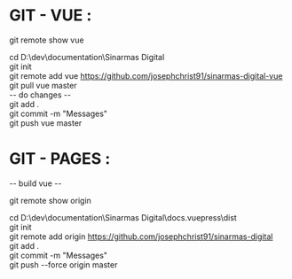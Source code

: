 # GIT - VUE :
git remote show vue

cd D:\dev\documentation\Sinarmas Digital  
git init  
git remote add vue https://github.com/josephchrist91/sinarmas-digital-vue  
git pull vue master  
-- do changes --  
git add .  
git commit -m "Messages"  
git push vue master  


# GIT - PAGES :
-- build vue --

git remote show origin

cd D:\dev\documentation\Sinarmas Digital\docs\.vuepress\dist  
git init  
git remote add origin https://github.com/josephchrist91/sinarmas-digital  
git add .  
git commit -m "Messages"  
git push --force origin master  